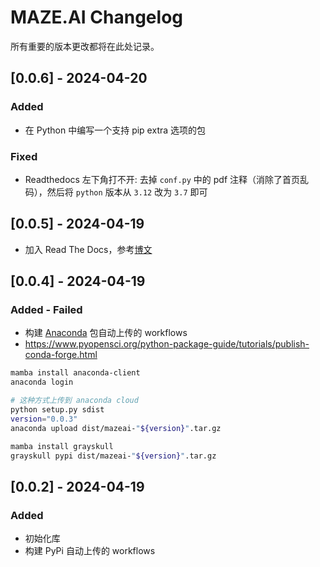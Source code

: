 # MAZE.AI Changelog

所有重要的版本更改都将在此处记录。

## [0.0.6] - 2024-04-20

### Added

- 在 Python 中编写一个支持 pip extra 选项的包

### Fixed

- Readthedocs 左下角打不开: 去掉 `conf.py` 中的 pdf 注释（消除了首页乱码），然后将 `python` 版本从 `3.12` 改为 `3.7`  即可

## [0.0.5] - 2024-04-19

- 加入 Read The Docs，参考[博文](https://zhaisilong.com/index.php/archives/readthedocs.html)

## [0.0.4] - 2024-04-19

### Added - Failed

- 构建 [Anaconda](https://docs.anaconda.com/free/anacondaorg/user-guide/packages/conda-packages/) 包自动上传的 workflows
- <https://www.pyopensci.org/python-package-guide/tutorials/publish-conda-forge.html>

```bash
mamba install anaconda-client
anaconda login

# 这种方式上传到 anaconda cloud 
python setup.py sdist
version="0.0.3"
anaconda upload dist/mazeai-"${version}".tar.gz

mamba install grayskull
grayskull pypi dist/mazeai-"${version}".tar.gz
```

## [0.0.2] - 2024-04-19

### Added

- 初始化库
- 构建 PyPi 自动上传的 workflows
